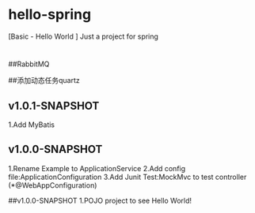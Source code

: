 # hello-spring
[Basic - Hello World ] Just a project for spring
#
##RabbitMQ

##添加动态任务quartz

## v1.0.1-SNAPSHOT
1.Add MyBatis

## v1.0.0-SNAPSHOT
1.Rename Example to ApplicationService
2.Add config file:ApplicationConfiguration
3.Add Junit Test:MockMvc to test controller (*@WebAppConfiguration)

##v1.0.0-SNAPSHOT
1.POJO project to see Hello World!



